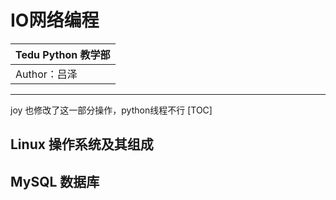 IO网络编程
==========================

| Tedu Python 教学部 |
| --- |
| Author：吕泽|

-----------
joy 也修改了这一部分操作，python线程不行
[TOC]

## Linux 操作系统及其组成
## MySQL 数据库

